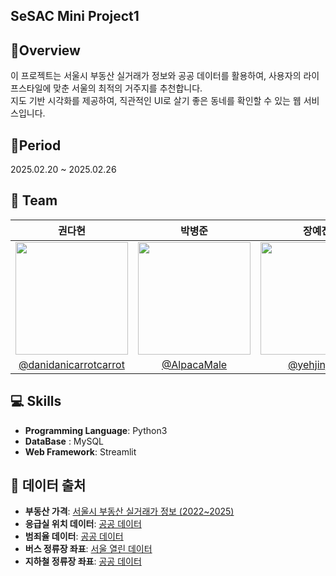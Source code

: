 ## SeSAC Mini Project1 

## 📌Overview
이 프로젝트는 서울시 부동산 실거래가 정보와 공공 데이터를 활용하여, 사용자의 라이프스타일에 맞춘 서울의 최적의 거주지를 추천합니다.  
지도 기반 시각화를 제공하여, 직관적인 UI로 살기 좋은 동네를 확인할 수 있는 웹 서비스입니다. 

## 📌Period
2025.02.20 ~ 2025.02.26 

## 👥 Team

|  권다현   |   박병준   |   장예진   | 
|:---:|:---:|:---:|
| <img src="https://github.com/user-attachments/assets/517ac756-27a4-4df0-8307-bd87632eca74" width="180"> | <img src="https://github.com/user-attachments/assets/120e9b3a-ff8c-4c3e-a4f3-7745f470bbc8" width="180"> | <img src="https://github.com/user-attachments/assets/3540f397-6882-4572-a337-635db4621087" width="180"> |
| [@danidanicarrotcarrot](https://github.com/danidanicarrotcarrot) | [@AlpacaMale](https://github.com/AlpacaMale) | [@yehjinjang](https://github.com/yehjinjang) |



## 💻 Skills
- **Programming Language**: Python3
- **DataBase** : MySQL 
- **Web Framework**: Streamlit 

## 📂 데이터 출처
- **부동산 가격**: [서울시 부동산 실거래가 정보 (2022~2025)](https://www.data.go.kr/)
- **응급실 위치 데이터**: [공공 데이터](https://www.data.go.kr/data/15088910/fileData.do)
- **범죄율 데이터**: [공공 데이터](https://www.data.go.kr/data/3074462/fileData.do)
- **버스 정류장 좌표**: [서울 열린 데이터](https://data.seoul.go.kr/dataList/OA-15067/S/1/datasetView.do)
- **지하철 정류장 좌표**: [공공 데이터](https://www.data.go.kr/data/15099316/fileData.do?recommendDataYn=Y)
